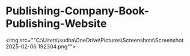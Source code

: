# Publishing-Company-Book-Publishing-Website

<img src=""C:\Users\sudha\OneDrive\Pictures\Screenshots\Screenshot 2025-02-06 192304.png"">
